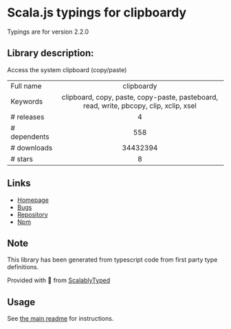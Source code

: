 
# Scala.js typings for clipboardy

Typings are for version 2.2.0

## Library description:
Access the system clipboard (copy/paste)

|                    |                 |
| ------------------ | :-------------: |
| Full name          | clipboardy |
| Keywords           | clipboard, copy, paste, copy-paste, pasteboard, read, write, pbcopy, clip, xclip, xsel |
| # releases         | 4 |
| # dependents       | 558 |
| # downloads        | 34432394 |
| # stars            | 8 |

## Links
- [Homepage](https://github.com/sindresorhus/clipboardy#readme)
- [Bugs](https://github.com/sindresorhus/clipboardy/issues)
- [Repository](https://github.com/sindresorhus/clipboardy)
- [Npm](https://www.npmjs.com/package/clipboardy)
    


## Note
This library has been generated from typescript code from first party type definitions.

Provided with :purple_heart: from [ScalablyTyped](https://github.com/oyvindberg/ScalablyTyped)

## Usage
See [the main readme](../../readme.md) for instructions.


